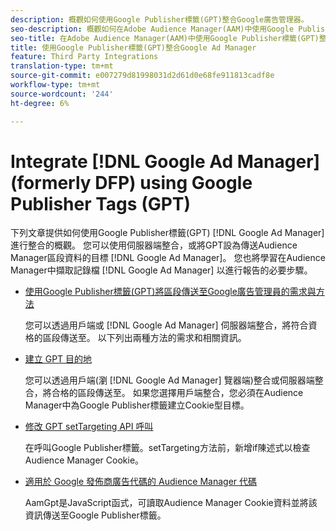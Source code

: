 ```yaml
---
description: 概觀如何使用Google Publisher標籤(GPT)整合Google廣告管理器。
seo-description: 概觀如何在Adobe Audience Manager(AAM)中使用Google Publisher標籤(GPT)整合Google Ad Manager。
seo-title: 在Adobe Audience Manager(AAM)中使用Google Publisher標籤(GPT)整合Google Ad Manager
title: 使用Google Publisher標籤(GPT)整合Google Ad Manager
feature: Third Party Integrations
translation-type: tm+mt
source-git-commit: e007279d81998031d2d61d0e68fe911813cadf8e
workflow-type: tm+mt
source-wordcount: '244'
ht-degree: 6%

---
```



# Integrate [!DNL Google Ad Manager] (formerly DFP) using Google Publisher Tags (GPT)

下列文章提供如何使用Google Publisher標籤(GPT) [!DNL Google Ad Manager] 進行整合的概觀。 您可以使用伺服器端整合，或將GPT設為傳送Audience Manager區段資料的目標 [!DNL Google Ad Manager]。 您也將學習在Audience Manager中擷取記錄檔 [!DNL Google Ad Manager] 以進行報告的必要步驟。

* [使用Google Publisher標籤(GPT)將區段傳送至Google廣告管理員的需求與方法](/help/using/integration/gpt-aam-destination/gpt-aam-requirements.md)

   您可以透過用戶端或 [!DNL Google Ad Manager] 伺服器端整合，將符合資格的區段傳送至。 以下列出兩種方法的需求和相關資訊。

* [建立 GPT 目的地](/help/using/integration/gpt-aam-destination/gpt-aam-create-destination.md)

   您可以透過用戶端(瀏 [!DNL Google Ad Manager] 覽器端)整合或伺服器端整合，將合格的區段傳送至。 如果您選擇用戶端整合，您必須在Audience Manager中為Google Publisher標籤建立Cookie型目標。

* [修改 GPT setTargeting API 呼叫](/help/using/integration/gpt-aam-destination/gpt-aam-modify-api.md)

   在呼叫Google Publisher標籤。setTargeting方法前，新增if陳述式以檢查Audience Manager Cookie。

* [適用於 Google 發佈商廣告代碼的 Audience Manager 代碼](/help/using/integration/gpt-aam-destination/gpt-aam-aamgpt-code.md)

   AamGpt是JavaScript函式，可讀取Audience Manager Cookie資料並將該資訊傳送至Google Publisher標籤。
